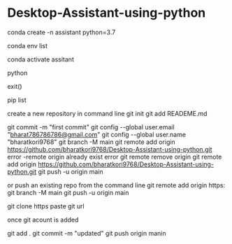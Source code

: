 # Desktop-Assistant-using-python

conda create -n assistant python=3.7

conda env list

conda activate assitant

python

exit()

pip list





 create a new repository in command line 
git init
git add READEME.md

git commit -m "first commit"
git config --global user.email "bharat786786786@gmail.com"
git config --global user.name "bharatkori9768"
git branch -M main
git remote add origin https://github.com/bharatkori9768/Desktop-Assistant-using-python.git
error -remote origin already exist error
git remote remove origin 
git remote add origin https://github.com/bharatkori9768/Desktop-Assistant-using-python.git
git push -u origin main


or push an existing repo from the command line
git remote add origin https:
git branch -M main
git push -u origin main

git clone https paste git url

once git acount is added

git add . 
git commit -m "updated"
git push origin manin
